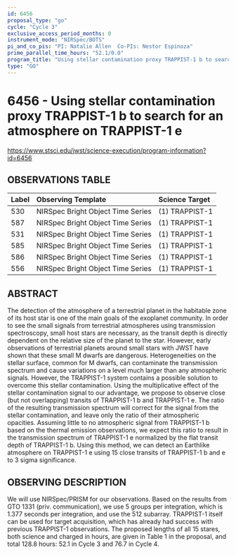 ```yaml
---
id: 6456
proposal_type: "go"
cycle: "Cycle 3"
exclusive_access_period_months: 0
instrument_mode: "NIRSpec/BOTS"
pi_and_co_pis: "PI: Natalie Allen  Co-PIs: Nestor Espinoza"
prime_parallel_time_hours: "52.1/0.0"
program_title: "Using stellar contamination proxy TRAPPIST-1 b to search for an atmosphere on TRAPPIST-1 e"
type: "GO"
---
```

# 6456 - Using stellar contamination proxy TRAPPIST-1 b to search for an atmosphere on TRAPPIST-1 e
https://www.stsci.edu/jwst/science-execution/program-information?id=6456
## OBSERVATIONS TABLE
| Label | Observing Template            | Science Target |
| :---- | :---------------------------- | :------------- |
| 530   | NIRSpec Bright Object Time Series | (1) TRAPPIST-1 |
| 587   | NIRSpec Bright Object Time Series | (1) TRAPPIST-1 |
| 531   | NIRSpec Bright Object Time Series | (1) TRAPPIST-1 |
| 585   | NIRSpec Bright Object Time Series | (1) TRAPPIST-1 |
| 586   | NIRSpec Bright Object Time Series | (1) TRAPPIST-1 |
| 556   | NIRSpec Bright Object Time Series | (1) TRAPPIST-1 |

## ABSTRACT

The detection of the atmosphere of a terrestrial planet in the habitable zone of its host star is one of the main goals of the exoplanet community. In order to see the small signals from terrestrial atmospheres using transmission spectroscopy, small host stars are necessary, as the transit depth is directly dependent on the relative size of the planet to the star. However, early observations of terrestrial planets around small stars with JWST have shown that these small M dwarfs are dangerous. Heterogeneities on the stellar surface, common for M dwarfs, can contaminate the transmission spectrum and cause variations on a level much larger than any atmospheric signals. However, the TRAPPIST-1 system contains a possible solution to overcome this stellar contamination. Using the multiplicative effect of the stellar contamination signal to our advantage, we propose to observe close (but not overlapping) transits of TRAPPIST-1 b and TRAPPIST-1 e. The ratio of the resulting transmission spectrum will correct for the signal from the stellar contamination, and leave only the ratio of their atmospheric opacities. Assuming little to no atmospheric signal from TRAPPIST-1 b based on the thermal emission observations, we expect this ratio to result in the transmission spectrum of TRAPPIST-1 e normalized by the flat transit depth of TRAPPIST-1 b. Using this method, we can detect an Earthlike atmosphere on TRAPPIST-1 e using 15 close transits of TRAPPIST-1 b and e to 3 sigma significance.

## OBSERVING DESCRIPTION

We will use NIRSpec/PRISM for our observations. Based on the results from GTO 1331 (priv. communication), we use 5 groups per integration, which is 1.377 seconds per integration, and use the 512 subarray. TRAPPIST-1 itself can be used for target acquisition, which has already had success with previous TRAPPIST-1 observations. The proposed lengths of all 15 stares, both science and charged in hours, are given in Table 1 in the proposal, and total 128.8 hours: 52.1 in Cycle 3 and 76.7 in Cycle 4.